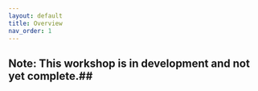 ```yaml
---
layout: default
title: Overview
nav_order: 1
---
```

## Note: This workshop is in development and not yet complete.##
